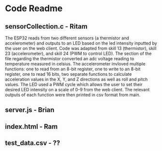 # Code Readme

## sensorCollection.c - Ritam
The ESP32 reads from two different sensors (a thermistor and accelerometer) and outputs to an LED based on the led intensity inputted by the user on the web client. Code was adapted from skill 13 (thermistor), skill 23 (accelerometer), and skill 24 (PWM to control LED). The section of the file regarding the thermistor converted an adc voltage reading to temperature measured in celsius. The accelerometer invloved multiple functions: one to read from an 8-bit register, one to write to an 8-bit register, one to read 16 bits, two separate functions to calculate acceleration values in the X, Y, and Z directions as well as roll and pitch values. The LED used a PWM cycle which allows the user to set their desired LED intensity on a scale of 0-9 from the web client. The relevant outputs of each function were then printed in csv format from main.


## server.js - Brian

## index.html - Ram

## test_data.csv - ??
